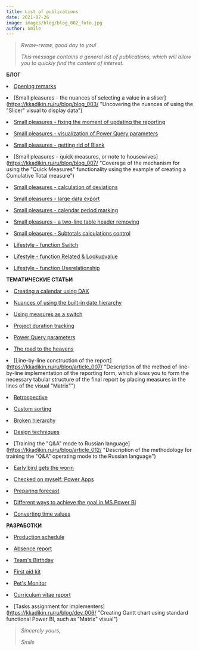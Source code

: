 ```yaml
---
title: List of publications
date: 2021-07-26
image: images/blog/blog_002_foto.jpg
author: Smile
---
```


> *Rwaw-rwaw, good day to you!*
>
> *This message contains a general list of publications, which will allow you to quickly find the content of interest.*
 
**БЛОГ**

**<li>** [Opening remarks](https://kkadikin.ru/ru/blog/blog_001/)

**<li>** [Small pleasures - the nuances of selecting a value in a sliser](https://kkadikin.ru/ru/blog/blog_003/ "Uncovering the nuances of using the "Slicer" visual to display data")

**<li>** [Small pleasures - fixing the moment of updating the reporting](https://kkadikin.ru/ru/blog/blog_004/ "Displaying the update time of the report")

**<li>** [Small pleasures - visualization of Power Query parameters](https://kkadikin.ru/ru/blog/blog_005/ "Technique for rendering values entered by the user as Power Query parameters")

**<li>** [Small pleasures - getting rid of Blank](https://kkadikin.ru/ru/blog/blog_006/ "Revealing the nuances of displaying information in the absence of values, taking into account the imposed filter")

**<li>** [Small pleasures - quick measures, or note to housewives](https://kkadikin.ru/ru/blog/blog_007/ "Coverage of the mechanism for using the "Quick Measures" functionality using the example of creating a Cumulative Total measure")

**<li>** [Small pleasures - calculation of deviations](https://kkadikin.ru/ru/blog/blog_010/ "Methods for constructing data visualization for analyzing deviations of actual values from planned")

**<li>** [Small pleasures - large data export](https://kkadikin.ru/ru/blog/blog_011/ "Description of the method for unloading a data array of more than 150,000 lines into MS Excel")

**<li>** [Small pleasures - calendar period marking](https://kkadikin.ru/ru/blog/blog_012/ "Description of the methodology for marking up a calendar created using DAX for custom periods")

**<li>** [Small pleasures - а two-line table header removing](https://kkadikin.ru/ru/blog/blog_014/ "The technique description for transforming data into a flat table")

**<li>** [Small pleasures - Subtotals calculations control](https://kkadikin.ru/ru/blog/blog_015/ "The methodology description for separately calculating subtotals depending on the data level")

**<li>** [Lifestyle - function Switch](https://kkadikin.ru/ru/blog/blog_008/ "An example of using the Switch function in 2 modes of operation")

**<li>** [Lifestyle - function Related & Lookupvalue](https://kkadikin.ru/ru/blog/blog_009/ "An example of using the Related and Lookupvalue functions")

**<li>** [Lifestyle - function Userelationship](https://kkadikin.ru/ru/blog/blog_013/ "An example of using the Userelationship function")


**ТЕМАТИЧЕСКИЕ СТАТЬИ**

**<li>** [Creating a calendar using DAX](https://kkadikin.ru/ru/blog/article_001/ "Describing several ways to create a calendar using DAX")

**<li>** [Nuances of using the built-in date hierarchy](https://kkadikin.ru/ru/blog/article_002/ "Uncovering the nuances of using automatic date hierarchy")

**<li>** [Using measures as a switch](https://kkadikin.ru/ru/blog/article_003/ "Description of the method for constructing a switch measure")

**<li>** [Project duration tracking](https://kkadikin.ru/ru/blog/article_004/ "Description of the methodology for calculating the duration using the example of project indicators")

**<li>** [Power Query parameters](https://kkadikin.ru/ru/blog/article_005/ "Describes how to use Power Query parameters")

**<li>** [The road to the heavens](https://kkadikin.ru/ru/blog/article_006/ "Describes how to install and use Power BI Gateway in the Power BI Service")

**<li>** [Line-by-line construction of the report](https://kkadikin.ru/ru/blog/article_007/ "Description of the method of line-by-line implementation of the reporting form, which allows you to form the necessary tabular structure of the final report by placing measures in the lines of the visual  "Matrix"")

**<li>** [Retrospective](https://kkadikin.ru/ru/blog/article_008/ "Description of the methodology for generating data for their analysis, taking into account the retrospective - look into the past")

**<li>** [Custom sorting](https://kkadikin.ru/ru/blog/article_009/ "Description of the technique for implementing the mechanism of nested sorting of values within one column, similar to MS Excel")

**<li>** [Broken hierarchy](https://kkadikin.ru/ru/blog/article_010/ "Description of the technique for automatic alignment of the hierarchy, and its further collapse when visualizing data at various levels")

**<li>** [Design techniques](https://kkadikin.ru/ru/blog/article_011/ "An example of a non-standard approach to data visualization")

**<li>** [Training the "Q&A" mode to Russian language](https://kkadikin.ru/ru/blog/article_012/ "Description of the methodology for training the "Q&A" operating mode to the Russian language")

**<li>** [Early bird gets the worm](https://kkadikin.ru/ru/blog/article_013/ "Describes how to retrieve exchange rate data using Power Query parameters that generate a dynamic URL")

**<li>** [Checked on myself: Power Apps](https://kkadikin.ru/ru/blog/article_014/ "Describe how to build a Power Apps app from start to finish")

**<li>** [Preparing forecast](https://kkadikin.ru/ru/blog/article_015/ "Describe how to create forecast & plan-fact analysis")

**<li>** [Different ways to achieve the goal in MS Power BI](https://kkadikin.ru/ru/blog/article_016/ "Different ways demonstration to get the right calculation result in Power BI")

**<li>** [Converting time values](https://kkadikin.ru/ru/blog/article_017/ "Description of the method for converting time values")


**РАЗРАБОТКИ**

**<li>** [Production schedule](https://kkadikin.ru/ru/blog/dev_001/ "Company production schedule")

**<li>** [Absence report](https://kkadikin.ru/ru/blog/dev_002/ "Report designed to analyze data on the absence of employees in the workplace")

**<li>** [Team's Birthday](https://kkadikin.ru/ru/blog/dev_003/ "Report designed to inform responsible persons about corporate holidays")

**<li>** [First aid kit](https://kkadikin.ru/ru/blog/dev_004/ "A report designed to analyze data on the availability of necessary drugs in the company for first aid")

**<li>** [Pet's Monitor](https://kkadikin.ru/ru/blog/dev_000/ "Report developed as part of a social initiative showing statistics on the loss or finding of pets")

**<li>** [Curriculum vitae report](https://kkadikin.ru/ru/blog/dev_005/ "A report intended for internal use by the HR department of the company, containing basic information about the employee, as well as his resume, the form of which is built using standard Power BI functionality")

**<li>** [Tasks assignment for implementers](https://kkadikin.ru/ru/blog/dev_006/ "Creating Gantt chart using standard functional Power BI, such as "Matrix" visual")

> *Sincerely yours,*
>
> *Smile*